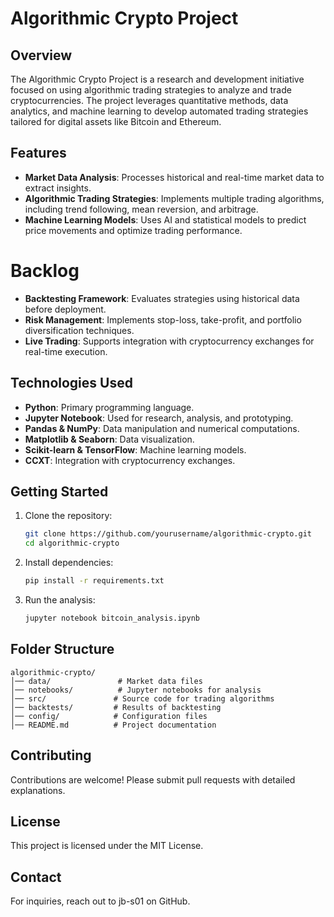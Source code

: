 # Algorithmic Crypto Project

## Overview
The Algorithmic Crypto Project is a research and development initiative focused on using algorithmic trading strategies to analyze and trade cryptocurrencies. The project leverages quantitative methods, data analytics, and machine learning to develop automated trading strategies tailored for digital assets like Bitcoin and Ethereum.

## Features
- **Market Data Analysis**: Processes historical and real-time market data to extract insights.
- **Algorithmic Trading Strategies**: Implements multiple trading algorithms, including trend following, mean reversion, and arbitrage.
- **Machine Learning Models**: Uses AI and statistical models to predict price movements and optimize trading performance.

# Backlog
- **Backtesting Framework**: Evaluates strategies using historical data before deployment.
- **Risk Management**: Implements stop-loss, take-profit, and portfolio diversification techniques.
- **Live Trading**: Supports integration with cryptocurrency exchanges for real-time execution.

## Technologies Used
- **Python**: Primary programming language.
- **Jupyter Notebook**: Used for research, analysis, and prototyping.
- **Pandas & NumPy**: Data manipulation and numerical computations.
- **Matplotlib & Seaborn**: Data visualization.
- **Scikit-learn & TensorFlow**: Machine learning models.
- **CCXT**: Integration with cryptocurrency exchanges.

## Getting Started
1. Clone the repository:
   ```bash
   git clone https://github.com/yourusername/algorithmic-crypto.git
   cd algorithmic-crypto
   ```
2. Install dependencies:
   ```bash
   pip install -r requirements.txt
   ```
3. Run the analysis:
   ```bash
   jupyter notebook bitcoin_analysis.ipynb
   ```

## Folder Structure
```
algorithmic-crypto/
│── data/               # Market data files
│── notebooks/          # Jupyter notebooks for analysis
│── src/               # Source code for trading algorithms
│── backtests/         # Results of backtesting
│── config/            # Configuration files
│── README.md          # Project documentation
```

## Contributing
Contributions are welcome! Please submit pull requests with detailed explanations.

## License
This project is licensed under the MIT License.

## Contact
For inquiries, reach out to jb-s01 on GitHub.

